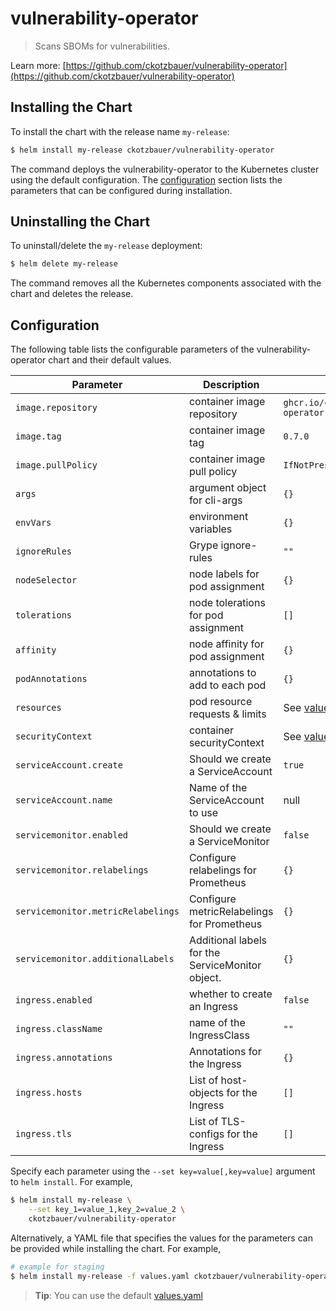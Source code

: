 # vulnerability-operator

> Scans SBOMs for vulnerabilities.

Learn more: [https://github.com/ckotzbauer/vulnerability-operator](https://github.com/ckotzbauer/vulnerability-operator)


## Installing the Chart

To install the chart with the release name `my-release`:

```bash
$ helm install my-release ckotzbauer/vulnerability-operator
```

The command deploys the vulnerability-operator to the Kubernetes cluster using the default configuration. The [configuration](#configuration) section lists the parameters that can be configured during installation.

## Uninstalling the Chart

To uninstall/delete the `my-release` deployment:

```bash
$ helm delete my-release
```
The command removes all the Kubernetes components associated with the chart and deletes the release.

## Configuration

The following table lists the configurable parameters of the vulnerability-operator chart and their default values.

|               Parameter                |                    Description                    |            Default                            |
| -------------------------------------- | ------------------------------------------------- | --------------------------------------------- |
| `image.repository`                     | container image repository                        | `ghcr.io/ckotzbauer/vulnerability-operator`   |
| `image.tag`                            | container image tag                               | `0.7.0`                                       |
| `image.pullPolicy`                     | container image pull policy                       | `IfNotPresent`                                |
| `args`                                 | argument object for cli-args                      | `{}`                                          |
| `envVars`                              | environment variables                             | `{}`                                          |
| `ignoreRules`                          | Grype ignore-rules                                | `""`                                          |
| `nodeSelector`                         | node labels for pod assignment                    | `{}`                                          |
| `tolerations`                          | node tolerations for pod assignment               | `[]`                                          |
| `affinity`                             | node affinity for pod assignment                  | `{}`                                          |
| `podAnnotations`                       | annotations to add to each pod                    | `{}`                                          |
| `resources`                            | pod resource requests & limits                    | See [values.yaml](values.yaml)                |
| `securityContext`                      | container securityContext                         | See [values.yaml](values.yaml)                |
| `serviceAccount.create`	             | Should we create a ServiceAccount	             | `true`                                        |
| `serviceAccount.name`		             | Name of the ServiceAccount to use                 | null                                          |
| `servicemonitor.enabled`	             | Should we create a ServiceMonitor	             | `false`                                       |
| `servicemonitor.relabelings`	         | Configure relabelings for Prometheus	             | `{}`                                          |
| `servicemonitor.metricRelabelings`	 | Configure metricRelabelings for Prometheus	     | `{}`                                          |
| `servicemonitor.additionalLabels`	     | Additional labels for the ServiceMonitor object.	 | `{}`                                          |
| `ingress.enabled`                      | whether to create an Ingress                      | `false`                                       |
| `ingress.className`                    | name of the IngressClass                          | `""`                                          |
| `ingress.annotations`                  | Annotations for the Ingress                       | `{}`                                          |
| `ingress.hosts`                        | List of host-objects for the Ingress              | `[]`                                          |
| `ingress.tls`                          | List of TLS-configs for the Ingress               | `[]`                                          |

Specify each parameter using the `--set key=value[,key=value]` argument to `helm install`. For example,

```bash
$ helm install my-release \
    --set key_1=value_1,key_2=value_2 \
    ckotzbauer/vulnerability-operator
```

Alternatively, a YAML file that specifies the values for the parameters can be provided while installing the chart. For example,

```bash
# example for staging
$ helm install my-release -f values.yaml ckotzbauer/vulnerability-operator
```

> **Tip**: You can use the default [values.yaml](values.yaml)
